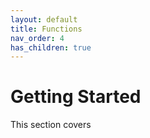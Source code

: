 ```yaml
---
layout: default
title: Functions
nav_order: 4
has_children: true
---
```


# Getting Started
This section covers 

